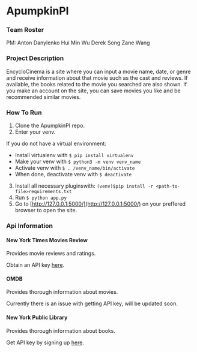 # ApumpkinPI

### Team Roster
PM: Anton Danylenko
Hui Min Wu
Derek Song
Zane Wang

### Project Description
EncycloCinema is a site where you can input a movie name, date, or genre and receive information about that movie such as the cast and reviews. If available, the books related to the movie you searched are also shown. If you make an account on the site, you can save movies you like and be recommended similar movies.

### How To Run
1. Clone the ApumpkinPI repo.
2. Enter your venv.

If you do not have a virtual environment:
  * Install virtualenv with ```$ pip install virtualenv```
  * Make your venv with ```$ python3 -m venv venv_name```
  * Activate venv with ```$ . /venv_name/bin/activate```
  * When done, deactivate venv with ```$ deactivate```
3. Install all necessary pluginswith:
```(venv)$pip install -r <path-to-file>requirements.txt```
4. Run ```$ python app.py```
5. Go to [http://127.0.0.1:5000/](http://127.0.0.1:5000/) on your preffered browser to open the site.


### Api Information
#### New York Times Movies Review
Provides movie reviews and ratings.

Obtain an API key [here](https://developer.nytimes.com/signup).

#### OMDB
Provides thorough information about movies.

Currently there is an issue with getting API key, will be updated soon.

#### New York Public Library 
Provides thorough information about books.

Get API key by signing up [here](http://api.repo.nypl.org/).
